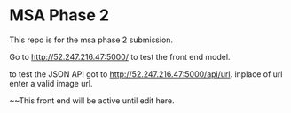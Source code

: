 # MSA Phase 2

This repo is for the msa phase 2 submission.

Go to http://52.247.216.47:5000/ to test the front end model.

to test the JSON API got to http://52.247.216.47:5000/api/url. inplace of url enter a valid image url. 
  
~~This front end will be active until edit here. 
